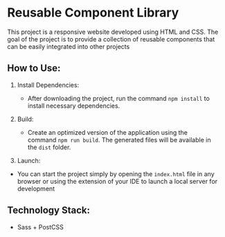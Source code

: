 ﻿# Reusable Component Library

This project is a responsive website developed using HTML and CSS. The goal of the project is to provide a collection of reusable components that can be easily integrated into other projects

## How to Use:

1.  Install Dependencies:

    - After downloading the project, run the command `npm install` to install necessary dependencies.

2.  Build:

    - Create an optimized version of the application using the command `npm run build`. The generated files will be available in the `dist` folder.

3.  Launch:

   -   You can start the project simply by opening the `index.html` file in any browser or using the extension of your IDE to launch a local server for development

## Technology Stack:

- Sass + PostCSS
